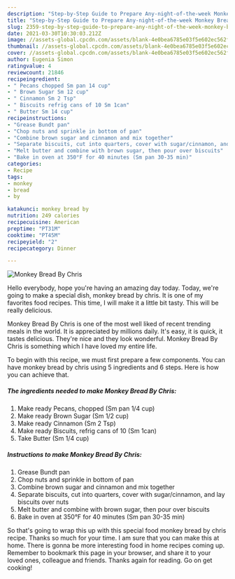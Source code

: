 ```yaml
---
description: "Step-by-Step Guide to Prepare Any-night-of-the-week Monkey Bread By Chris"
title: "Step-by-Step Guide to Prepare Any-night-of-the-week Monkey Bread By Chris"
slug: 2359-step-by-step-guide-to-prepare-any-night-of-the-week-monkey-bread-by-chris
date: 2021-03-30T10:30:03.212Z
image: //assets-global.cpcdn.com/assets/blank-4e0bea6785e03f5e602ec562f230caae08da540cada707380b4fe1bbebba43da.png
thumbnail: //assets-global.cpcdn.com/assets/blank-4e0bea6785e03f5e602ec562f230caae08da540cada707380b4fe1bbebba43da.png
cover: //assets-global.cpcdn.com/assets/blank-4e0bea6785e03f5e602ec562f230caae08da540cada707380b4fe1bbebba43da.png
author: Eugenia Simon
ratingvalue: 4
reviewcount: 21846
recipeingredient:
- " Pecans chopped Sm pan 14 cup"
- " Brown Sugar Sm 12 cup"
- " Cinnamon Sm 2 Tsp"
- " Biscuits refrig cans of 10 Sm 1can"
- " Butter Sm 14 cup"
recipeinstructions:
- "Grease Bundt pan"
- "Chop nuts and sprinkle in bottom of pan"
- "Combine brown sugar and cinnamon and mix together"
- "Separate biscuits, cut into quarters, cover with sugar/cinnamon, and lay biscuits over nuts"
- "Melt butter and combine with brown sugar, then pour over biscuits"
- "Bake in oven at 350°F for 40 minutes (Sm pan 30-35 min)"
categories:
- Recipe
tags:
- monkey
- bread
- by

katakunci: monkey bread by 
nutrition: 249 calories
recipecuisine: American
preptime: "PT31M"
cooktime: "PT45M"
recipeyield: "2"
recipecategory: Dinner

---
```



![Monkey Bread By Chris](//assets-global.cpcdn.com/assets/blank-4e0bea6785e03f5e602ec562f230caae08da540cada707380b4fe1bbebba43da.png)

Hello everybody, hope you're having an amazing day today. Today, we're going to make a special dish, monkey bread by chris. It is one of my favorites food recipes. This time, I will make it a little bit tasty. This will be really delicious.



Monkey Bread By Chris is one of the most well liked of recent trending meals in the world. It is appreciated by millions daily. It's easy, it is quick, it tastes delicious. They're nice and they look wonderful. Monkey Bread By Chris is something which I have loved my entire life.


To begin with this recipe, we must first prepare a few components. You can have monkey bread by chris using 5 ingredients and 6 steps. Here is how you can achieve that.

<!--inarticleads1-->

##### The ingredients needed to make Monkey Bread By Chris:

1. Make ready  Pecans, chopped (Sm pan 1/4 cup)
1. Make ready  Brown Sugar (Sm 1/2 cup)
1. Make ready  Cinnamon (Sm 2 Tsp)
1. Make ready  Biscuits, refrig cans of 10 (Sm 1can)
1. Take  Butter (Sm 1/4 cup)




<!--inarticleads2-->

##### Instructions to make Monkey Bread By Chris:

1. Grease Bundt pan
1. Chop nuts and sprinkle in bottom of pan
1. Combine brown sugar and cinnamon and mix together
1. Separate biscuits, cut into quarters, cover with sugar/cinnamon, and lay biscuits over nuts
1. Melt butter and combine with brown sugar, then pour over biscuits
1. Bake in oven at 350°F for 40 minutes (Sm pan 30-35 min)




So that's going to wrap this up with this special food monkey bread by chris recipe. Thanks so much for your time. I am sure that you can make this at home. There is gonna be more interesting food in home recipes coming up. Remember to bookmark this page in your browser, and share it to your loved ones, colleague and friends. Thanks again for reading. Go on get cooking!
